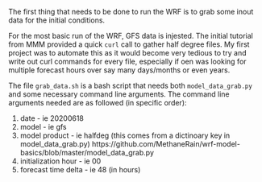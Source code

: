 The first thing that needs to be done to run the WRF is to grab some inout data for the initial conditions. 

For the most basic run of the WRF, GFS data is injested. The initial tutorial from MMM provided a quick ```curl``` call to gather half degree files. My first project was to automate this as it would become very tedious to try and write out curl commands for every file, especially if oen was looking for multiple forecast hours over say many days/months or even years.

The file ```grab_data.sh``` is a bash script that needs both ```model_data_grab.py``` and some necessary command line arguments. 
The command line arguments needed are as followed (in specific order):
<ol>
<li>date - ie 20200618</li>
<li>model - ie gfs</li>
<li>model product - ie halfdeg (this comes from a dictinoary key in model_data_grab.py) https://github.com/MethaneRain/wrf-model-basics/blob/master/model_data_grab.py</li>
<li>initialization hour - ie 00</li>
<li>forecast time delta - ie 48 (in hours)</li>
</ol>